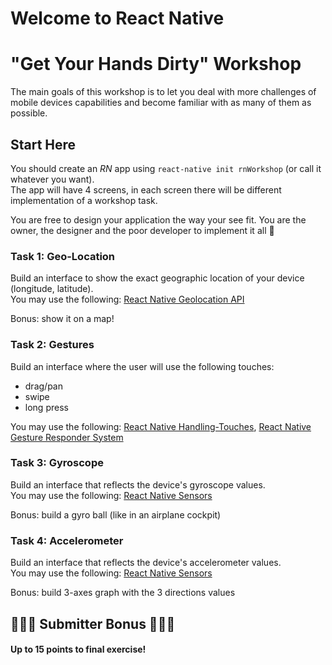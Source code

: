 # Welcome to React Native
# "Get Your Hands Dirty" Workshop

The main goals of this workshop is to let you deal with more challenges of mobile devices capabilities and become familiar with as many of them as possible.

## Start Here
You should create an *RN* app using `react-native init rnWorkshop` (or call it whatever you want).<br>
The app will have 4 screens, in each screen there will be different implementation of a workshop task.

You are free to design your application the way your see fit. You are the owner, the designer and the poor developer to implement it all 😬

### Task 1: Geo-Location
Build an interface to show the exact geographic location of your device (longitude, latitude).<br>
You may use the following:
[React Native Geolocation API](https://facebook.github.io/react-native/docs/geolocation)

Bonus: show it on a map!

### Task 2: Gestures
Build an interface where the user will use the following touches:
* drag/pan
* swipe
* long press

You may use the following:
[React Native Handling-Touches](https://facebook.github.io/react-native/docs/handling-touches),
[React Native Gesture Responder System](https://facebook.github.io/react-native/docs/gesture-responder-system)

### Task 3: Gyroscope
Build an interface that reflects the device's gyroscope values.<br>
You may use the following:
[React Native Sensors](https://react-native-sensors.github.io/)

Bonus: build a gyro ball (like in an airplane cockpit)

### Task 4: Accelerometer
Build an interface that reflects the device's accelerometer values.<br>
You may use the following:
[React Native Sensors](https://react-native-sensors.github.io/)

Bonus: build 3-axes graph with the 3 directions values


## 🏅🏅🏅 Submitter Bonus 🏅🏅🏅
#### Up to 15 points to final exercise!
